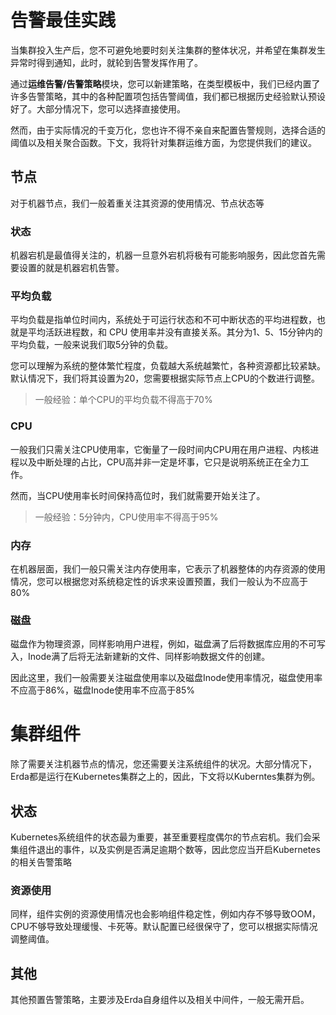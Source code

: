 # 告警最佳实践

当集群投入生产后，您不可避免地要时刻关注集群的整体状况，并希望在集群发生异常时得到通知，此时，就轮到告警发挥作用了。

通过**运维告警/告警策略**模块，您可以新建策略，在类型模板中，我们已经内置了许多告警策略，其中的各种配置项包括告警阈值，我们都已根据历史经验默认预设好了。大部分情况下，您可以选择直接使用。

然而，由于实际情况的千变万化，您也许不得不亲自来配置告警规则，选择合适的阈值以及相关聚合函数。下文，我将针对集群运维方面，为您提供我们的建议。

## 节点

对于机器节点，我们一般着重关注其资源的使用情况、节点状态等

### 状态

机器宕机是最值得关注的，机器一旦意外宕机将极有可能影响服务，因此您首先需要设置的就是机器宕机告警。

### 平均负载

平均负载是指单位时间内，系统处于可运行状态和不可中断状态的平均进程数，也就是平均活跃进程数，和 CPU 使用率并没有直接关系。其分为1、5、15分钟内的平均负载，一般来说我们取5分钟的负载。

您可以理解为系统的整体繁忙程度，负载越大系统越繁忙，各种资源都比较紧缺。默认情况下，我们将其设置为20，您需要根据实际节点上CPU的个数进行调整。

> 一般经验：单个CPU的平均负载不得高于70%

### CPU

一般我们只需关注CPU使用率，它衡量了一段时间内CPU用在用户进程、内核进程以及中断处理的占比，CPU高并非一定是坏事，它只是说明系统正在全力工作。

然而，当CPU使用率长时间保持高位时，我们就需要开始关注了。

> 一般经验：5分钟内，CPU使用率不得高于95%

### 内存

在机器层面，我们一般只需关注内存使用率，它表示了机器整体的内存资源的使用情况，您可以根据您对系统稳定性的诉求来设置预置，我们一般认为不应高于80%

### 磁盘

磁盘作为物理资源，同样影响用户进程，例如，磁盘满了后将数据库应用的不可写入，Inode满了后将无法新建新的文件、同样影响数据文件的创建。

因此这里，我们一般需要关注磁盘使用率以及磁盘Inode使用率情况，磁盘使用率不应高于86%，磁盘Inode使用率不应高于85%

# 集群组件

除了需要关注机器节点的情况，您还需要关注系统组件的状况。大部分情况下，Erda都是运行在Kubernetes集群之上的，因此，下文将以Kuberntes集群为例。

## 状态

Kubernetes系统组件的状态最为重要，甚至重要程度偶尔的节点宕机。我们会采集组件退出的事件，以及实例是否满足逾期个数等，因此您应当开启Kubernetes的相关告警策略

### 资源使用

同样，组件实例的资源使用情况也会影响组件稳定性，例如内存不够导致OOM，CPU不够导致处理缓慢、卡死等。默认配置已经很保守了，您可以根据实际情况调整阈值。

## 其他

其他预置告警策略，主要涉及Erda自身组件以及相关中间件，一般无需开启。


